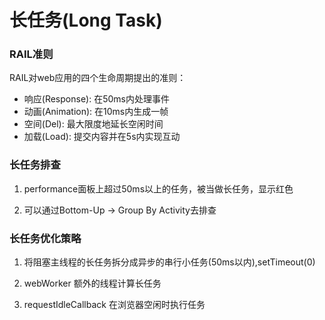 # 长任务(Long Task)
### RAIL准则
RAIL对web应用的四个生命周期提出的准则：
- 响应(Response): 在50ms内处理事件
- 动画(Animation): 在10ms内生成一帧
- 空间(Del): 最大限度地延长空闲时间
- 加载(Load): 提交内容并在5s内实现互动

### 长任务排查
1. performance面板上超过50ms以上的任务，被当做长任务，显示红色

2. 可以通过Bottom-Up -> Group By Activity去排查


### 长任务优化策略

1. 将阻塞主线程的长任务拆分成异步的串行小任务(50ms以内),setTimeout(0)

2. webWorker 额外的线程计算长任务

3. requestIdleCallback 在浏览器空闲时执行任务